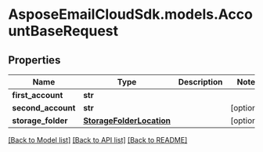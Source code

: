 # AsposeEmailCloudSdk.models.AccountBaseRequest
## Properties
Name | Type | Description | Notes
------------ | ------------- | ------------- | -------------
**first_account** | **str** |  | 
**second_account** | **str** |  | [optional] 
**storage_folder** | [**StorageFolderLocation**](StorageFolderLocation.md) |  | [optional] 



[[Back to Model list]](README.md#documentation-for-models) [[Back to API list]](README.md#documentation-for-api-endpoints) [[Back to README]](README.md)


